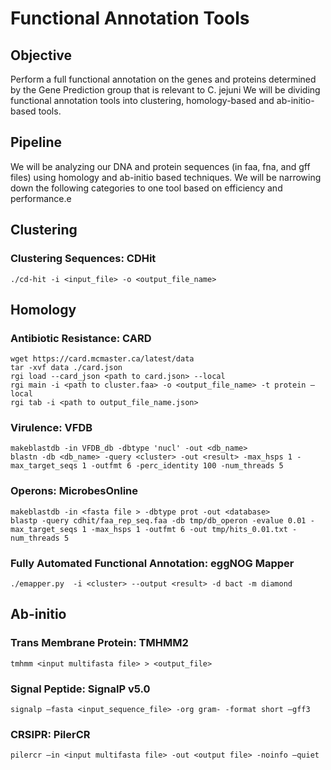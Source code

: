 # Functional Annotation Tools 


## Objective
Perform a full functional annotation on the genes and proteins determined by the Gene Prediction group that is relevant to C. jejuni
We will be dividing functional annotation tools into clustering, homology-based and ab-initio-based tools.

## Pipeline
We will be analyzing our DNA and protein sequences (in faa, fna, and gff files) using homology and ab-initio based techniques. We will be narrowing down the following categories to one tool based on efficiency and performance.e
## Clustering
### Clustering Sequences: CDHit 
	./cd-hit -i <input_file> -o <output_file_name>
## Homology
### Antibiotic Resistance: CARD
	wget https://card.mcmaster.ca/latest/data
	tar -xvf data ./card.json
	rgi load --card_json <path to card.json> --local
	rgi main -i <path to cluster.faa> -o <output_file_name> -t protein –local
	rgi tab -i <path to output_file_name.json>
### Virulence: VFDB
	makeblastdb -in VFDB_db -dbtype 'nucl' -out <db_name>
	blastn -db <db_name> -query <cluster> -out <result> -max_hsps 1 -max_target_seqs 1 -outfmt 6 -perc_identity 100 -num_threads 5
### Operons: MicrobesOnline
	makeblastdb -in <fasta file > -dbtype prot -out <database>
	blastp -query cdhit/faa_rep_seq.faa -db tmp/db_operon -evalue 0.01 -max_target_seqs 1 -max_hsps 1 -outfmt 6 -out tmp/hits_0.01.txt -num_threads 5
### Fully Automated Functional Annotation: eggNOG Mapper
	./emapper.py  -i <cluster> --output <result> -d bact -m diamond
## Ab-initio
### Trans Membrane Protein: TMHMM2
	tmhmm <input multifasta file> > <output_file> 
### Signal Peptide: SignalP v5.0
	signalp –fasta <input_sequence_file> -org gram- -format short –gff3
### CRSIPR: PilerCR
	pilercr –in <input multifasta file> -out <output file> -noinfo –quiet
